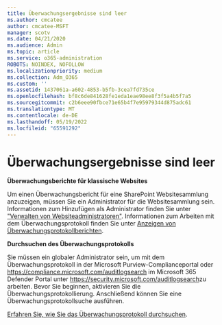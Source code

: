 ```yaml
---
title: Überwachungsergebnisse sind leer
ms.author: cmcatee
author: cmcatee-MSFT
manager: scotv
ms.date: 04/21/2020
ms.audience: Admin
ms.topic: article
ms.service: o365-administration
ROBOTS: NOINDEX, NOFOLLOW
ms.localizationpriority: medium
ms.collection: Adm_O365
ms.custom: ''
ms.assetid: 1437061a-a602-4853-b5fb-3cea7fd735ce
ms.openlocfilehash: bf8c6de841628fe1eda1eae98ee8f3f5a4b5f7a5
ms.sourcegitcommit: c2b6eee90fbce71e65b4f7e95979344d875adc61
ms.translationtype: MT
ms.contentlocale: de-DE
ms.lasthandoff: 05/19/2022
ms.locfileid: "65591292"
---
```

# <a name="auditing-results-are-blank"></a>Überwachungsergebnisse sind leer

**Überwachungsberichte für klassische Websites**
  
Um einen Überwachungsbericht für eine SharePoint Websitesammlung anzuzeigen, müssen Sie ein Administrator für die Websitesammlung sein. Informationen zum Hinzufügen als Administrator finden Sie unter ["Verwalten von Websiteadministratoren"](https://docs.microsoft.com/sharepoint/manage-site-collection-administrators). Informationen zum Arbeiten mit dem Überwachungsprotokoll finden Sie unter [Anzeigen von Überwachungsprotokollberichten](https://support.microsoft.com/office/view-audit-log-reports-b37c5869-1b47-4a82-a30d-ea20070fe527).
  
**Durchsuchen des Überwachungsprotokolls**
  
Sie müssen ein globaler Administrator sein, um mit dem Überwachungsprotokoll in der Microsoft Purview-Complianceportal oder <https://compliance.microsoft.com/auditlogsearch> im Microsoft 365 Defender Portal unter <https://security.microsoft.com/auditlogsearch>zu arbeiten. Bevor Sie beginnen, aktivieren Sie die Überwachungsprotokollierung. Anschließend können Sie eine Überwachungsprotokollsuche ausführen.
  
[Erfahren Sie, wie Sie das Überwachungsprotokoll durchsuchen](https://docs.microsoft.com/microsoft-365/compliance/search-the-audit-log-in-security-and-compliance#search-the-audit-log).
